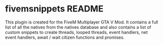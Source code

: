 # fivemsnippets README

This plugin is created for the FiveM Multiplayer GTA V Mod. It contains a full list of all the natives from the natives database and also contains a list of custom snippets to create threads, looped threads, event handlers, net event handlers, await / wait citizen functions and promises.